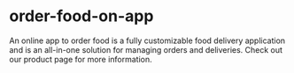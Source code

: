 # order-food-on-app
An online app to order food is a fully customizable food delivery application and is an all-in-one solution for managing orders and deliveries. Check out our product page for more information.
